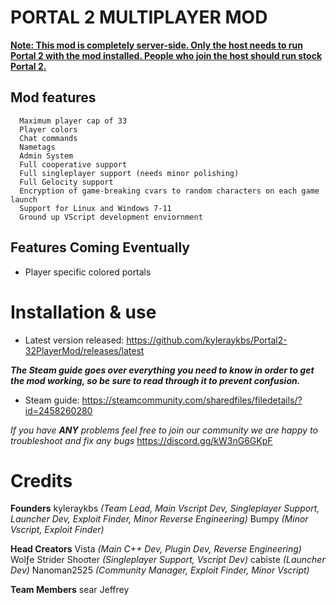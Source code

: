 # **PORTAL 2 MULTIPLAYER MOD**

<u>**Note: This mod is completely server-side. Only the host needs to run Portal 2 with the mod installed. People who join the host should run stock Portal 2.**</u>

## Mod features
```
  Maximum player cap of 33
  Player colors
  Chat commands
  Nametags
  Admin System
  Full cooperative support
  Full singleplayer support (needs minor polishing)
  Full Gelocity support
  Encryption of game-breaking cvars to random characters on each game launch
  Support for Linux and Windows 7-11
  Ground up VScript development enviornment
```

## Features Coming Eventually
- Player specific colored portals

# Installation & use

- Latest version released: https://github.com/kyleraykbs/Portal2-32PlayerMod/releases/latest

***The Steam guide goes over everything you need to know in order to get the mod working, so be sure to read through it to prevent confusion.***
- Steam guide: https://steamcommunity.com/sharedfiles/filedetails/?id=2458260280

*If you have* ***ANY*** *problems feel free to join our community we are happy to troubleshoot and fix any bugs*
https://discord.gg/kW3nG6GKpF

# Credits
**Founders**
kyleraykbs *(Team Lead, Main Vscript Dev, Singleplayer Support, Launcher Dev, Exploit Finder, Minor Reverse Engineering)*
Bumpy *(Minor Vscript, Exploit Finder)*

**Head Creators**
Vista *(Main C++ Dev, Plugin Dev, Reverse Engineering)*
Wolƒe Strider Shoσter *(Singleplayer Support, Vscript Dev)*
cabiste *(Launcher Dev)*
Nanoman2525 *(Community Manager, Exploit Finder, Minor Vscript)*

**Team Members**
sear
Jeffrey
